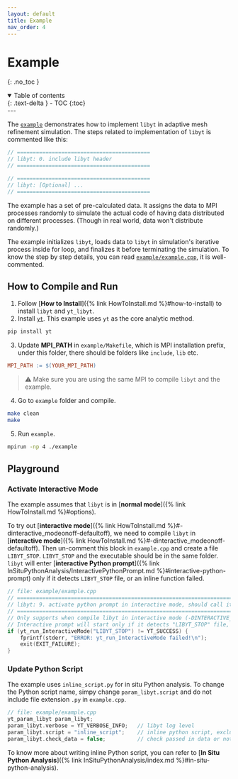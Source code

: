 ```yaml
---
layout: default
title: Example
nav_order: 4
---
```

# Example
{: .no_toc }
<details open markdown="block">
  <summary>
    Table of contents
  </summary>
  {: .text-delta }
- TOC
{:toc}
</details>
---

The [`example`](https://github.com/yt-project/libyt/blob/main/example) demonstrates how to implement `libyt` in adaptive mesh refinement simulation.
The steps related to implementation of `libyt` is commented like this:
```c++
// ==========================================
// libyt: 0. include libyt header
// ==========================================

// ==========================================
// libyt: [Optional] ...
// ==========================================
```

The example has a set of pre-calculated data.
It assigns the data to MPI processes randomly to simulate the actual code of having data distributed on different processes. (Though in real world, data won't distribute randomly.) 

The example initializes `libyt`, loads data to `libyt` in simulation's iterative process inside for loop, and finalizes it before terminating the simulation. To know the step by step details, you can read [`example/example.cpp`](https://github.com/yt-project/libyt/blob/main/example/example.cpp), it is well-commented.


## How to Compile and Run

1. Follow [**How to Install**]({% link HowToInstall.md %}#how-to-install) to install `libyt` and `yt_libyt`.
2. Install [`yt`](https://yt-project.org/). This example uses `yt` as the core analytic method.
  ```bash
  pip install yt
  ```
3. Update **MPI_PATH** in `example/Makefile`, which is MPI installation prefix, under this folder, there should be folders like `include`, `lib` etc.
  ```makefile
  MPI_PATH := $(YOUR_MPI_PATH)
  ```
  > :warning: Make sure you are using the same MPI to compile `libyt` and the example.
4. Go to `example` folder and compile.
  ```bash
  make clean
  make
  ```
5. Run `example`.
  ```bash
  mpirun -np 4 ./example
  ```

## Playground

### Activate Interactive Mode
The example assumes that `libyt` is in [**normal mode**]({% link HowToInstall.md %}#options).

To try out [**interactive mode**]({% link HowToInstall.md %}#-dinteractive_modeonoff-defaultoff), we need to compile `libyt` in [**interactive mode**]({% link HowToInstall.md %}#-dinteractive_modeonoff-defaultoff).
Then un-comment this block in `example.cpp` and create a file `LIBYT_STOP`. 
`LIBYT_STOP` and the executable should be in the same folder.   
`libyt` will enter [**interactive Python prompt**]({% link InSituPythonAnalysis/InteractivePythonPrompt.md %}#interactive-python-prompt) only if it detects `LIBYT_STOP` file, or an inline function failed.


```c++
// file: example/example.cpp
// =======================================================================================================
// libyt: 9. activate python prompt in interactive mode, should call it in situ function call using API
// =======================================================================================================
// Only supports when compile libyt in interactive mode (-DINTERACTIVE_MODE)
// Interactive prompt will start only if it detects "LIBYT_STOP" file, or an inline function failed.
if (yt_run_InteractiveMode("LIBYT_STOP") != YT_SUCCESS) {
    fprintf(stderr, "ERROR: yt_run_InteractiveMode failed!\n");
    exit(EXIT_FAILURE);
}
```

### Update Python Script
The example uses `inline_script.py` for in situ Python analysis. 
To change the Python script name, simpy change `param_libyt.script` and do not include file extension `.py` in `example.cpp`. 

```c++
// file: example/example.cpp
yt_param_libyt param_libyt;
param_libyt.verbose = YT_VERBOSE_INFO;   // libyt log level
param_libyt.script = "inline_script";    // inline python script, excluding ".py"
param_libyt.check_data = false;          // check passed in data or not
```

To know more about writing inline Python script, you can refer to [**In Situ Python Analysis**]({% link InSituPythonAnalysis/index.md %}#in-situ-python-analysis).

